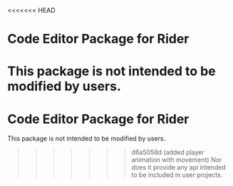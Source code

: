 <<<<<<< HEAD
# Code Editor Package for Rider

This package is not intended to be modified by users.
=======
# Code Editor Package for Rider

This package is not intended to be modified by users.
>>>>>>> d6a5058d (added player animation with movement)
Nor does it provide any api intended to be included in user projects.